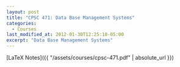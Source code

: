 ```yaml
---
layout: post
title: "CPSC 471: Data Base Management Systems"
categories:
  - Courses
last_modified_at: 2012-01-30T12:25:10-05:00
excerpt: "Data Base Management Systems"
---
```


[LaTeX Notes]({{ "/assets/courses/cpsc-471.pdf" | absolute_url }})
